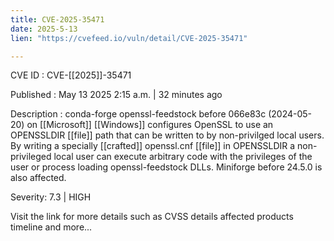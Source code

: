 ```yaml
---
title: CVE-2025-35471
date: 2025-5-13
lien: "https://cvefeed.io/vuln/detail/CVE-2025-35471"

---
```


CVE ID : CVE-[[2025]]-35471

Published :  May 13
2025
2:15 a.m. | 32 minutes ago

Description : conda-forge openssl-feedstock before 066e83c (2024-05-20)
on [[Microsoft]] [[Windows]]
configures OpenSSL to use an OPENSSLDIR [[file]] path that can be written to by non-privilged local users. By writing a specially [[crafted]] openssl.cnf [[file]] in OPENSSLDIR
a non-privileged local user can execute arbitrary code with the privileges of the user or process loading openssl-feedstock DLLs. Miniforge before 24.5.0 is also affected.

Severity: 7.3 | HIGH

Visit the link for more details
such as CVSS details
affected products
timeline
and more...
